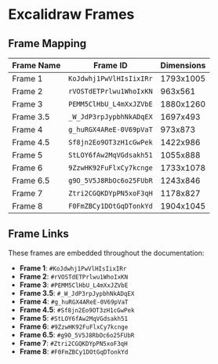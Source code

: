 # Excalidraw Frames

## Frame Mapping

| Frame Name | Frame ID | Dimensions |
|------------|----------|------------|
| Frame 1 | `KoJdwhj1PwVlHIsIixIRr` | 1793x1005 |
| Frame 2 | `rVOSTdETPrlwu1WhoIxKN` | 963x561 |
| Frame 3 | `PEMM5ClHbU_L4mXxJZVbE` | 1880x1260 |
| Frame 3.5 | `_W_JdP3rpJypbhNkADqEX` | 1697x493 |
| Frame 4 | `g_huRGX4AReE-0V69pVaT` | 973x873 |
| Frame 4.5 | `Sf8jn2Eo9OT3zH1cGwPek` | 1422x986 |
| Frame 5 | `StLOY6fAw2MqVGdsakh51` | 1055x888 |
| Frame 6 | `9ZzwHK92FuFlxCy7kcnge` | 1733x1078 |
| Frame 6.5 | `g9O_5V5J8RbOc6o25FUbR` | 1243x846 |
| Frame 7 | `Ztri2CGQKDYpPN5xoF3qH` | 1178x827 |
| Frame 8 | `F0FmZBCy1DOtGqDTonkYd` | 1904x1045 |

## Frame Links

These frames are embedded throughout the documentation:

- **Frame 1**: `#KoJdwhj1PwVlHIsIixIRr`
- **Frame 2**: `#rVOSTdETPrlwu1WhoIxKN`
- **Frame 3**: `#PEMM5ClHbU_L4mXxJZVbE`
- **Frame 3.5**: `#_W_JdP3rpJypbhNkADqEX`
- **Frame 4**: `#g_huRGX4AReE-0V69pVaT`
- **Frame 4.5**: `#Sf8jn2Eo9OT3zH1cGwPek`
- **Frame 5**: `#StLOY6fAw2MqVGdsakh51`
- **Frame 6**: `#9ZzwHK92FuFlxCy7kcnge`
- **Frame 6.5**: `#g9O_5V5J8RbOc6o25FUbR`
- **Frame 7**: `#Ztri2CGQKDYpPN5xoF3qH`
- **Frame 8**: `#F0FmZBCy1DOtGqDTonkYd`
